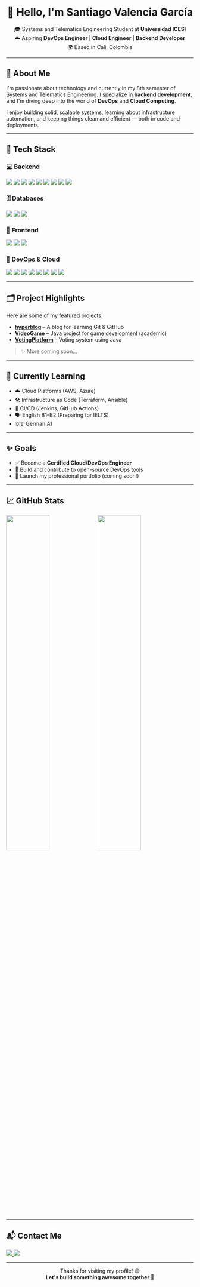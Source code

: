 <h1 align="center">👋 Hello, I'm Santiago Valencia García</h1>

<p align="center">
🎓 Systems and Telematics Engineering Student at <strong>Universidad ICESI</strong><br>
☁️ Aspiring <strong>DevOps Engineer</strong> | <strong>Cloud Engineer</strong> | <strong>Backend Developer</strong><br>
🌍 Based in Cali, Colombia
</p>

---

## 🧠 About Me

I'm passionate about technology and currently in my 8th semester of Systems and Telematics Engineering. I specialize in **backend development**, and I'm diving deep into the world of **DevOps** and **Cloud Computing**.

I enjoy building solid, scalable systems, learning about infrastructure automation, and keeping things clean and efficient — both in code and deployments.

---

## 🔧 Tech Stack

### 💻 Backend
<p>
  <img src="https://img.shields.io/badge/Spring Boot-6DB33F?style=for-the-badge&logo=springboot&logoColor=white"/>
  <img src="https://img.shields.io/badge/NestJS-E0234E?style=for-the-badge&logo=nestjs&logoColor=white"/>
  <img src="https://img.shields.io/badge/Next.js-000000?style=for-the-badge&logo=nextdotjs&logoColor=white"/>
  <img src="https://img.shields.io/badge/Node.js-339933?style=for-the-badge&logo=nodedotjs&logoColor=white"/>
  <img src="https://img.shields.io/badge/Kotlin-7F52FF?style=for-the-badge&logo=kotlin&logoColor=white"/>
  <img src="https://img.shields.io/badge/Java-ED8B00?style=for-the-badge&logo=java&logoColor=white"/>
  <img src="https://img.shields.io/badge/Python-3776AB?style=for-the-badge&logo=python&logoColor=white"/>
  <img src="https://img.shields.io/badge/TypeScript-3178C6?style=for-the-badge&logo=typescript&logoColor=white"/>
  <img src="https://img.shields.io/badge/JavaScript-F7DF1E?style=for-the-badge&logo=javascript&logoColor=black"/>
</p>

### 🗄️ Databases
<p>
  <img src="https://img.shields.io/badge/PostgreSQL-4169E1?style=for-the-badge&logo=postgresql&logoColor=white"/>
  <img src="https://img.shields.io/badge/MySQL-4479A1?style=for-the-badge&logo=mysql&logoColor=white"/>
  <img src="https://img.shields.io/badge/MongoDB-47A248?style=for-the-badge&logo=mongodb&logoColor=white"/>
</p>

### 🎨 Frontend
<p>
  <img src="https://img.shields.io/badge/React-20232A?style=for-the-badge&logo=react&logoColor=61DAFB"/>
  <img src="https://img.shields.io/badge/Tailwind CSS-06B6D4?style=for-the-badge&logo=tailwindcss&logoColor=white"/>
  <img src="https://img.shields.io/badge/Bootstrap-563D7C?style=for-the-badge&logo=bootstrap&logoColor=white"/>
</p>

### 🚀 DevOps & Cloud
<p>
  <img src="https://img.shields.io/badge/Git-F05032?style=for-the-badge&logo=git&logoColor=white"/>
  <img src="https://img.shields.io/badge/GitHub-181717?style=for-the-badge&logo=github&logoColor=white"/>
  <img src="https://img.shields.io/badge/Docker-2496ED?style=for-the-badge&logo=docker&logoColor=white"/>
  <img src="https://img.shields.io/badge/AWS-232F3E?style=for-the-badge&logo=amazonaws&logoColor=white"/>
  <img src="https://img.shields.io/badge/Azure-0078D4?style=for-the-badge&logo=microsoftazure&logoColor=white"/>
  <img src="https://img.shields.io/badge/Terraform-623CE4?style=for-the-badge&logo=terraform&logoColor=white"/>
  <img src="https://img.shields.io/badge/Jenkins-D24939?style=for-the-badge&logo=jenkins&logoColor=white"/>
  <img src="https://img.shields.io/badge/Ansible-EE0000?style=for-the-badge&logo=ansible&logoColor=white"/>
</p>

---

## 🗂️ Project Highlights

Here are some of my featured projects:

- [**hyperblog**](https://github.com/Tiago0507/hyperblog) – A blog for learning Git & GitHub
- [**VideoGame**](https://github.com/Tiago0507/VideoGame) – Java project for game development (academic)
- [**VotingPlatform**](https://github.com/Tiago0507/VotingPlatform) – Voting system using Java

> ✨ More coming soon...

---

## 🌱 Currently Learning

- ☁️ Cloud Platforms (AWS, Azure)
- 🛠️ Infrastructure as Code (Terraform, Ansible)
- 🧪 CI/CD (Jenkins, GitHub Actions)
- 🗣️ English B1–B2 (Preparing for IELTS)
- 🇩🇪 German A1

---

## ✨ Goals

- ✅ Become a **Certified Cloud/DevOps Engineer**
- 🚀 Build and contribute to open-source DevOps tools
- 💼 Launch my professional portfolio (coming soon!)

---

## 📈 GitHub Stats

<p align="left">
  <img src="https://github-readme-stats.vercel.app/api?username=Tiago0507&show_icons=true&theme=tokyonight" width="48%" />
  <img src="https://github-readme-stats.vercel.app/api/top-langs/?username=Tiago0507&layout=compact&theme=tokyonight" width="48%" />
</p>

---

## 📬 Contact Me

<p align="left">
  <a href="mailto:svalenciagarcia707@gmail.com">
    <img src="https://img.shields.io/badge/Email-D14836?style=for-the-badge&logo=gmail&logoColor=white"/>
  </a>
  <a href="https://www.linkedin.com/in/santiago-valencia-garc%C3%ADa-aab591251/">
    <img src="https://img.shields.io/badge/LinkedIn-0A66C2?style=for-the-badge&logo=linkedin&logoColor=white"/>
  </a>
</p>

---

<p align="center">
Thanks for visiting my profile! 😊<br>
<strong>Let's build something awesome together 🚀</strong>
</p>
